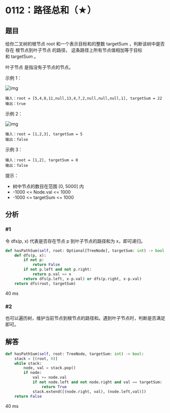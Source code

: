 # 0112：路径总和（★）


## 题目

给你二叉树的根节点 root 和一个表示目标和的整数 targetSum ，判断该树中是否存在 根节点到叶子节点 的路径，
这条路径上所有节点值相加等于目标和 targetSum 。

叶子节点 是指没有子节点的节点。

示例 1：

![img](https://assets.leetcode.com/uploads/2021/01/18/pathsum1.jpg)

	输入：root = [5,4,8,11,null,13,4,7,2,null,null,null,1], targetSum = 22
	输出：true
	
示例 2：

![img](https://assets.leetcode.com/uploads/2021/01/18/pathsum2.jpg)

	输入：root = [1,2,3], targetSum = 5
	输出：false
	
示例 3：

	输入：root = [1,2], targetSum = 0
	输出：false

提示：
- 树中节点的数目在范围 [0, 5000] 内
- -1000 <= Node.val <= 1000
- -1000 <= targetSum <= 1000


## 分析

### #1

令 dfs(p, x) 代表是否存在节点 p 到叶子节点的路径和为 x，即可递归。

```python
def hasPathSum(self, root: Optional[TreeNode], targetSum: int) -> bool:
    def dfs(p, x):
        if not p:
            return False
        if not p.left and not p.right:
            return p.val == x
        return dfs(p.left, x-p.val) or dfs(p.right, x-p.val)
    return dfs(root, targetSum)
```
40 ms

### #2

也可以遍历树，维护当前节点到根节点的路径和。遇到叶子节点时，判断是否满足即可。

## 解答

```python
def hasPathSum(self, root: TreeNode, targetSum: int) -> bool:
    stack = [(root, 0)]
    while stack:
        node, val = stack.pop()
        if node:
            val += node.val
            if not node.left and not node.right and val == targetSum:
                return True
            stack.extend([(node.right, val), (node.left,val)])
    return False
```
40 ms

